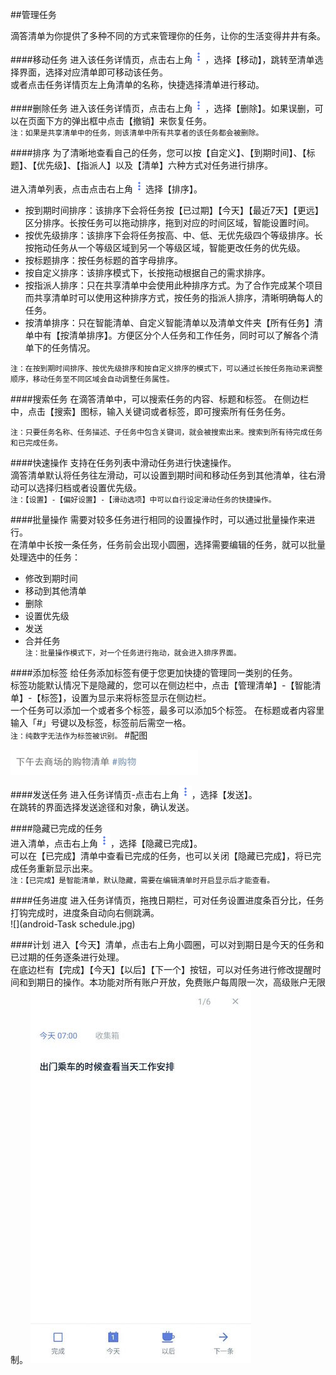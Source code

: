 ##管理任务

滴答清单为你提供了多种不同的方式来管理你的任务，让你的生活变得井井有条。

####移动任务
 进入该任务详情页，点击右上角<img src="../images/images_android/image001.png" title="更多" width="20" />，选择【移动】，跳转至清单选择界面，选择对应清单即可移动该任务。
<br >或者点击任务详情页左上角清单的名称，快捷选择清单进行移动。

####删除任务
进入该任务详情页，点击右上角<img src="../images/images_android/image001.png" title="更多" width="20" />，选择【删除】。如果误删，可以在页面下方的弹出框中点击【撤销】来恢复任务。
<br>`注：如果是共享清单中的任务，则该清单中所有共享者的该任务都会被删除。`

####排序
为了清晰地查看自己的任务，您可以按【自定义】、【到期时间】、【标题】、【优先级】、【指派人】以及【清单】六种方式对任务进行排序。

进入清单列表，点击点击右上角<img src="../images/images_android/image001.png" title="更多" width="20" />选择【排序】。

* 按到期时间排序：该排序下会将任务按【已过期】【今天】【最近7天】【更远】区分排序。长按任务可以拖动排序，拖到对应的时间区域，智能设置时间。
* 按优先级排序：该排序下会将任务按高、中、低、无优先级四个等级排序。长按拖动任务从一个等级区域到另一个等级区域，智能更改任务的优先级。
* 按标题排序：按任务标题的首字母排序。
* 按自定义排序：该排序模式下，长按拖动根据自己的需求排序。
* 按指派人排序：只在共享清单中会使用此种排序方式。为了合作完成某个项目而共享清单时可以使用这种排序方式，按任务的指派人排序，清晰明确每人的任务。
* 按清单排序：只在智能清单、自定义智能清单以及清单文件夹【所有任务】清单中有【按清单排序】。方便区分个人任务和工作任务，同时可以了解各个清单下的任务情况。

`注：在按到期时间排序、按优先级排序和按自定义排序的模式下，可以通过长按任务拖动来调整顺序，移动任务至不同区域会自动调整任务属性。`

####搜索任务
在滴答清单中，可以搜索任务的内容、标题和标签。
在侧边栏中，点击【搜索】图标，输入关键词或者标签，即可搜索所有任务任务。

`注：只要任务名称、任务描述、子任务中包含关键词，就会被搜索出来。搜索到所有待完成任务和已完成任务。`


####快速操作
支持在任务列表中滑动任务进行快速操作。
<br >滴答清单默认将任务往左滑动，可以设置到期时间和移动任务到其他清单，往右滑动可以选择归档或者设置优先级。
<br>`注：【设置】-【偏好设置】-【滑动选项】中可以自行设定滑动任务的快捷操作。`

####批量操作
需要对较多任务进行相同的设置操作时，可以通过批量操作来进行。
<br>在清单中长按一条任务，任务前会出现小圆圈，选择需要编辑的任务，就可以批量处理选中的任务：
* 修改到期时间
* 移动到其他清单
* 删除
* 设置优先级
* 发送
* 合并任务
<br>`注：批量操作模式下，对一个任务进行拖动，就会进入排序界面。`

####添加标签
给任务添加标签有便于您更加快捷的管理同一类别的任务。
<br>标签功能默认情况下是隐藏的，您可以在侧边栏中，点击【管理清单】-【智能清单】-【标签】，设置为显示来将标签显示在侧边栏。
<br >一个任务可以添加一个或者多个标签，最多可以添加5个标签。
在标题或者内容里 输入「#」号键以及标签，标签前后需空一格。
<br>`注：纯数字无法作为标签被识别。`
#配图

<img src="../images/image4307.jpg" title="标签举例" width="300"  />

####发送任务
进入任务详情页-点击右上角<img src="../images/images_android/image001.png" title="更多" width="20" />，选择【发送】。
<br>在跳转的界面选择发送途径和对象，确认发送。

####隐藏已完成的任务
<br>进入清单，点击右上角<img src="../images/images_android/image001.png" title="更多" width="20" />，选择【隐藏已完成】。
<br> 可以在【已完成】清单中查看已完成的任务，也可以关闭【隐藏已完成】，将已完成任务重新显示出来。
<br >`注：【已完成】是智能清单，默认隐藏，需要在编辑清单时开启显示后才能查看。`

####任务进度
进入任务详情页，拖拽日期栏，可对任务设置进度条百分比，任务打钩完成时，进度条自动向右侧跳满。
<br>![](android-Task schedule.jpg)

####计划 
进入【今天】清单，点击右上角小圆圈，可以对到期日是今天的任务和已过期的任务逐条进行处理。 
<br >在底边栏有【完成】【今天】【以后】【下一个】按钮，可以对任务进行修改提醒时间和到期日的操作。本功能对所有账户开放，免费账户每周限一次，高级账户无限制。 
![](android-plan.jpg)